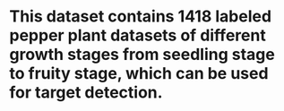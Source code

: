 # This dataset contains 1418 labeled pepper plant datasets of different growth stages from seedling stage to fruity stage, which can be used for target detection.

